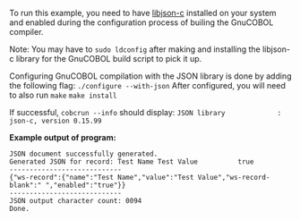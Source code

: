To run this example, you need to have [libjson-c](https://github.com/json-c/json-c) installed on your system
and enabled during the configuration process of builing the GnuCOBOL 
compiler. 

Note: You may have to ```sudo ldconfig``` after making and installing the libjson-c library for the GnuCOBOL build script to pick it up.

Configuring GnuCOBOL compilation with the JSON library is done by adding the following flag:
```./configure --with-json```
After configured, you will need to also run ```make``` ```make install```

If successful, ```cobcrun --info``` should display:
```JSON library             : json-c, version 0.15.99```


**Example output of program:**
```
JSON document successfully generated.
Generated JSON for record: Test Name Test Value          true 
----------------------------
{"ws-record":{"name":"Test Name","value":"Test Value","ws-record-blank":" ","enabled":"true"}}
----------------------------
JSON output character count: 0094
Done.
```

